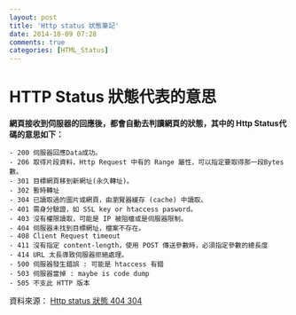 ```yaml
---
layout: post
title: 'Http status 狀態筆記'
date: 2014-10-09 07:28
comments: true
categories: [HTML_Status]
---
```

# HTTP Status 狀態代表的意思

**網頁接收到伺服器的回應後，都會自動去判讀網頁的狀態，其中的 Http Status代碼的意思如下：**

    - 200 伺服器回應Data成功。
    - 206 取得片段資料，Http Request 中有的 Range 屬性，可以指定要取得那一段Bytes數。
    - 301 目標網頁移到新網址(永久轉址)。
    - 302 暫時轉址
    - 304 已讀取過的圖片或網頁，由瀏覽器緩存 (cache) 中讀取。
    - 401 需身分驗證，如 SSL key or htaccess pasword。
    - 403 沒有權限讀取，可能是 IP 被阻檔或是伺服器限制。
    - 404 伺服器未找到目標網址，檔案不存在。
    - 408 Client Request timeout
    - 411 沒有指定 content-length，使用 POST 傳送參數時，必須指定參數的總長度
    - 414 URL 太長導致伺服器拒絕處理。
    - 500 伺服器發生錯誤 : 可能是 htaccess 有錯
    - 503 伺服器當掉 : maybe is code dump
    - 505 不支此 HTTP 版本
    
資料來源： [Http status 狀態 404 304](http://www.puritys.me/docs-blog/article-45-Http-status-%E7%8B%80%E6%85%8B-404-304.html) 